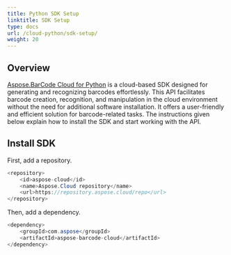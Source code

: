 ```yaml
---
title: Python SDK Setup
linktitle: SDK Setup
type: docs
url: /cloud-python/sdk-setup/
weight: 20
---
```


## **Overview**
[Aspose.BarCode Cloud for Python](https://products.aspose.cloud/barcode/python/) is a cloud-based SDK designed for generating and recognizing barcodes effortlessly. This API facilitates barcode creation, recognition, and manipulation in the cloud environment without the need for additional software installation. It offers a user-friendly and efficient solution for barcode-related tasks. The instructions given below explain how to install the SDK and start working with the API.

## **Install SDK**
First, add a repository.

```java
<repository>
    <id>aspose-cloud</id>
    <name>Aspose.Cloud repository</name>
    <url>https://repository.aspose.cloud/repo</url>
</repository>

```
Then, add a dependency.

```java
<dependency>
    <groupId>com.aspose</groupId>
    <artifactId>aspose-barcode-cloud</artifactId>
</dependency>
```
